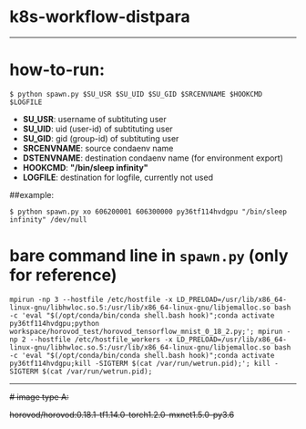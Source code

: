 # k8s-workflow-distpara

---

# how-to-run:

```console
$ python spawn.py $SU_USR $SU_UID $SU_GID $SRCENVNAME $HOOKCMD $LOGFILE
```

* **SU_USR**: username of subtituting user
* **SU_UID**: uid (user-id) of subtituting user
* **SU_GID**: gid (group-id) of subtituting user
* **SRCENVNAME**: source condaenv name
* **DSTENVNAME**: destination condaenv name (for environment export)
* **HOOKCMD**: **"/bin/sleep infinity"**
* **LOGFILE**: destination for logfile, currently not used

##example:

```console
$ python spawn.py xo 606200001 606300000 py36tf114hvdgpu "/bin/sleep infinity" /dev/null
```

# bare command line in `spawn.py` (only for reference)

```console
mpirun -np 3 --hostfile /etc/hostfile -x LD_PRELOAD=/usr/lib/x86_64-linux-gnu/libhwloc.so.5:/usr/lib/x86_64-linux-gnu/libjemalloc.so bash -c 'eval "$(/opt/conda/bin/conda shell.bash hook)";conda activate py36tf114hvdgpu;python workspace/horovod_test/horovod_tensorflow_mnist_0_18_2.py;'; mpirun -np 2 --hostfile /etc/hostfile_workers -x LD_PRELOAD=/usr/lib/x86_64-linux-gnu/libhwloc.so.5:/usr/lib/x86_64-linux-gnu/libjemalloc.so bash -c 'eval "$(/opt/conda/bin/conda shell.bash hook)";conda activate py36tf114hvdgpu;kill -SIGTERM $(cat /var/run/wetrun.pid);'; kill -SIGTERM $(cat /var/run/wetrun.pid);
```

---
~~# image type A:~~

~~horovod/horovod:0.18.1-tf1.14.0-torch1.2.0-mxnet1.5.0-py3.6~~

